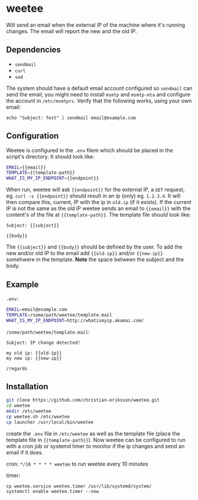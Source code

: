 # weetee

Will send an email when the external IP of the machine where it's running changes. The email will report the new and the old IP.

## Dependencies

* `sendmail`
* `curl`
* `sed`

The system should have a default email account configured so `sendmail` can send the email, you might need to install `msmtp` and `msmtp-mta` and configure the account in `/etc/msmtprc`. Verify that the following works, using your own email:

```
echo "Subject: Test" | sendmail email@example.com
```

## Configuration

Weetee is configured in the `.env` filem which should be placed in the script's directory. It should look like:

```bash
EMAIL={{email}}
TEMPLATE={{template-path}}
WHAT_IS_MY_IP_ENDPOINT={{endpoint}}
```

When run, weetee will ask `{{endpoint}}` for the external IP, a `GET` request, eg. `curl -s {{endpoint}}` should result in an ip (only) eg. `1.2.3.4`. It will then compare this, current, IP with the ip in `old.ip` (if it exists). If the current IP is not the same as the old IP weetee sends an email to `{{email}}` with the content's of the file at `{{template-path}}`. The template file should look like:

```
Subject: {{subject}}

{{body}}
```

The `{{subject}}` and `{{body}}` should be defined by the user. To add the new and/or old IP to the email add `{{old-ip}}` and/or `{{new-ip}}` somehwere in the template. **Note** the space between the subject and the body.

## Example

`.env`:

```bash
EMAIL=email@example.com
TEMPLATE=/some/path/weetee/template.mail
WHAT_IS_MY_IP_ENDPOINT=http://whatismyip.akamai.com/
```

`/some/path/weetee/template.mail`:

```
Subject: IP change detected!

my old ip: {{old-ip}}
my new ip: {{new-ip}}

/regards
```

## Installation

```bash
git clone https://github.com/christian-eriksson/weetee.git
cd weetee
mkdir /etc/weetee
cp weetee.sh /etc/weetee
cp launcher /usr/local/bin/weetee
```

create the `.env` file in `/etc/weetee` as well as the template file (place the template file in `{{template-path}}`). Now weetee can be configured to run with a cron job or systemd timer to monitor if the ip changes and send an email if it does.

cron: `*/10 * * * * weetee` to run weetee every 10 minutes

timer:

```
cp weetee.service weetee.timer /usr/lib/systemd/system/
systemctl enable weetee.timer --now
```

